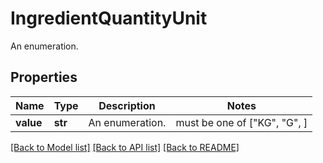 # IngredientQuantityUnit

An enumeration.

## Properties
Name | Type | Description | Notes
------------ | ------------- | ------------- | -------------
**value** | **str** | An enumeration. |  must be one of ["KG", "G", ]

[[Back to Model list]](../README.md#documentation-for-models) [[Back to API list]](../README.md#documentation-for-api-endpoints) [[Back to README]](../README.md)


